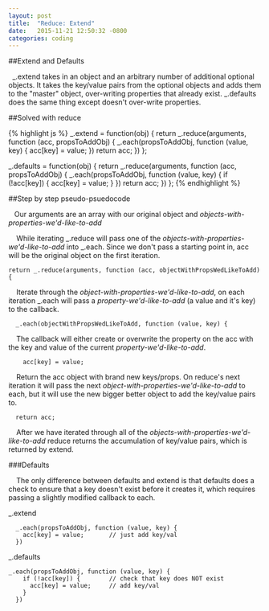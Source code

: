 ```yaml
---
layout: post
title:  "Reduce: Extend"
date:   2015-11-21 12:50:32 -0800
categories: coding
---
```

##Extend and Defaults



  _.extend takes in an object and an arbitrary number of additional optional objects.  It takes the key/value pairs from the optional objects and adds them to the "master" object, over-writing properties that already exist.  _.defaults does the same thing except doesn't over-write properties.

##Solved with reduce

{% highlight js %}
  _.extend = function(obj) {
    return _.reduce(arguments, function (acc, propsToAddObj) {
      _.each(propsToAddObj, function (value, key) {
        acc[key] = value;
      })
      return acc;
    })
  };

  _.defaults = function(obj) {
    return _.reduce(arguments, function (acc, propsToAddObj) {
      _.each(propsToAddObj, function (value, key) {
        if (!acc[key]) { 
          acc[key] = value;
        }
      })
      return acc;
    })
  };
  {% endhighlight %}

##Step by step pseudo-psuedocode
  
   Our arguments are an array with our original object and *objects-with-properties-we'd-like-to-add*

    While iterating _.reduce will pass one of the *objects-with-properties-we'd-like-to-add* into _.each.  Since we don't pass a starting point in, acc will be the original object on the first iteration.

    return _.reduce(arguments, function (acc, objectWithPropsWedLikeToAdd) {


    Iterate through the *object-with-properties-we'd-like-to-add*, on each iteration _.each will pass a *property-we'd-like-to-add* (a value and it's key) to the callback.

      _.each(objectWithPropsWedLikeToAdd, function (value, key) {

    The callback will either create or overwrite the property on the acc with the key and value of the current *property-we'd-like-to-add*.

        acc[key] = value;

    Return the acc object with brand new keys/props. On reduce's next iteration it will pass the next *object-with-properties-we'd-like-to-add* to each, but it will use the new bigger better object to add the key/value pairs to.

      return acc;

    After we have iterated through all of the *objects-with-properties-we'd-like-to-add* reduce returns the accumulation of key/value pairs, which is returned by extend.

###Defaults

    The only difference between defaults and extend is that defaults does a check to ensure that a key doesn't exist before it creates it, which requires passing a slightly modified callback to each.

_.extend

      _.each(propsToAddObj, function (value, key) {
        acc[key] = value;       // just add key/val
      })

_.defaults

    _.each(propsToAddObj, function (value, key) {
        if (!acc[key]) {        // check that key does NOT exist
          acc[key] = value;     // add key/val
        }
      })
